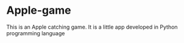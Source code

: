 # Apple-game
This is an Apple catching game. It is a little app developed in Python programming language
